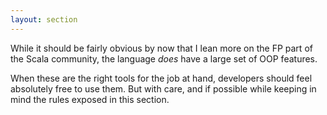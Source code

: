 ```yaml
---
layout: section
---
```


While it should be fairly obvious by now that I lean more on the FP part of the Scala community, the language *does* have a large set of OOP features.

When these are the right tools for the job at hand, developers should feel absolutely free to use them. But with care, and if possible while keeping in mind the rules exposed in this section.
